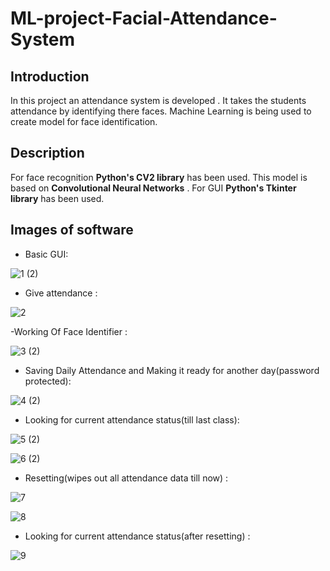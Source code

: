 # ML-project-Facial-Attendance-System


## Introduction
In this project an attendance system is developed . It takes the students attendance by identifying there faces.
Machine Learning is being used to create model for face identification.

## Description
For face recognition **Python's CV2 library** has been used.
This model is based on **Convolutional Neural Networks** .
For GUI **Python's Tkinter library** has been used.

## Images of software


- Basic GUI:


![1 (2)](https://user-images.githubusercontent.com/43703209/77537777-a939bc00-6ec4-11ea-8a3a-d98eacd8e62f.jpg)


- Give attendance :


 ![2](https://user-images.githubusercontent.com/43703209/77537837-c1a9d680-6ec4-11ea-8e02-39bcad7420be.jpg)


-Working Of Face Identifier :


![3 (2)](https://user-images.githubusercontent.com/43703209/77537836-c1a9d680-6ec4-11ea-81f0-64d03b8d4bf9.jpg)


- Saving Daily Attendance and Making it ready for another day(password protected):


![4 (2)](https://user-images.githubusercontent.com/43703209/77537873-cf5f5c00-6ec4-11ea-83c3-cb2c30273100.jpg)


- Looking for current attendance status(till last class):


![5 (2)](https://user-images.githubusercontent.com/43703209/77537893-d8e8c400-6ec4-11ea-82ba-08f8ebe0c419.jpg)


![6 (2)](https://user-images.githubusercontent.com/43703209/77537906-dc7c4b00-6ec4-11ea-9507-3870aab2ce13.jpg)


- Resetting(wipes out all attendance data till now) :


![7](https://user-images.githubusercontent.com/43703209/77538104-2cf3a880-6ec5-11ea-8b24-0b4c11eef95e.jpg)


![8](https://user-images.githubusercontent.com/43703209/77538135-3c72f180-6ec5-11ea-92f5-8f99b1bba886.jpg)


- Looking for current attendance status(after resetting) :


![9](https://user-images.githubusercontent.com/43703209/77538157-4268d280-6ec5-11ea-8aac-f884e3f2ac16.jpg)
